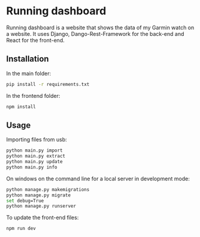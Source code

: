 # Running dashboard

Running dashboard is a website that shows the data of my Garmin watch on a website. It uses Django, Dango-Rest-Framework for the back-end and React for the front-end. 

## Installation

In the main folder:
```bash
pip install -r requirements.txt
```

In  the frontend folder:
```bash
npm install
```

## Usage 
Importing files from usb:
```bash
python main.py import
python main.py extract
python main.py update
python main.py info
```

On windows on the command line for a local server in development mode:
```bash
python manage.py makemigrations 
python manage.py migrate 
set debug=True 
python manage.py runserver 
```

To update the front-end files:
```bash
npm run dev
```
